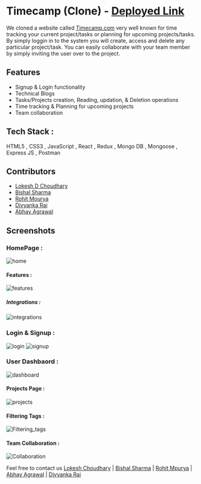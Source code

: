 # Timecamp (Clone) - <a href="https://roaring-travesseiro-7b0d65.netlify.app/" target="_blank" >Deployed Link</a>
We cloned a website called <a href="https://www.timecamp.com/" target="_blank">Timecamp.com</a> very well known for time tracking your current project/tasks or planning for upcoming projects/tasks. By simply loggin in to the system you will create, access and delete any particular project/task. You can easily collaborate with your team member by simply inviting the user over to the project. 

## Features
* Signup & Login functionality
* Technical Blogs 
* Tasks/Projects creation, Reading, updation, & Deletion operations
* Time tracking & Planning for upcoming projects
* Team collaboration 

## Tech Stack :
  HTML5 , CSS3 , JavaScript , React , Redux , Mongo DB , Mongoose , Express JS , Postman 
## Contributors 
 * <a href="https://github.com/lokesh-dc">Lokesh D Choudhary</a>
 * <a href="https://github.com/bishal00sharma">Bishal Sharma </a>
 * <a href="https://github.com/MrRohitMI">Rohit Mourya</a>
 * <a href="https://github.com/DivyankaRai">Divyanka Rai </a>
 * <a href="https://github.com/AbhayAg10">Abhay Agrawal</a>

## Screenshots
### HomePage :
![home](https://user-images.githubusercontent.com/103635403/193587694-23b7182d-03f4-48f4-8ea3-ffbece639d6f.png)
#### Features :
![features](https://user-images.githubusercontent.com/103635403/193586160-efbcc44f-e564-4cfd-843a-063b6b7017a6.png)
##### Integrations :
![integrations](https://user-images.githubusercontent.com/103635403/193586287-532f967c-b78c-49d2-946c-1acbd3c30f18.png)
### Login & Signup :
![login](https://user-images.githubusercontent.com/103635403/193586530-0df12ffd-c477-4533-ba43-92da01822b7e.png)
![signup](https://user-images.githubusercontent.com/103635403/193586551-87fdb35d-c5ab-4729-bbb9-f135f7119081.png)
### User Dashbaord :
![dashboard](https://user-images.githubusercontent.com/103635403/193587963-8560524e-54a3-48c0-856c-dabcbfb8ded8.png)
#### Projects Page : 
![projects](https://user-images.githubusercontent.com/103635403/193588086-66d3207d-8a8a-4ded-ab1d-9c0a0ad1a23b.png)
#### Filtering Tags :
![Filtering_tags](https://user-images.githubusercontent.com/103635403/193588156-60c7f14c-cb30-4a58-b79c-b81184a1a32c.png)
#### Team Collaboration :
![Collaboration](https://user-images.githubusercontent.com/103635403/193588269-cddb1ac3-f853-4839-a947-6c999a1057db.png)

Feel free to contact us
<a href="mailto:lokesh.cdewanand@gmail.com">Lokesh Choudhary</a> | <a href="mailto:bishalsharmaece@gmail.com">Bishal Sharma</a> | <a href="mailto:rohitmourya0012@gmail.com">Rohit Mpurya</a> | <a href="mailto:abhaytalkin@gmail.com">Abhay Agrawal</a> | <a href="mailto:raidivyanka40@gmail.com">Divyanka Rai</a>
